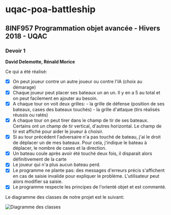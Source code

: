 # uqac-poa-battleship

<h2>8INF957 Programmation objet avancée - Hivers 2018 - UQAC</h2>
<h3>Devoir 1</h3>
<p><b>David Delemotte, Rénald Morice</b></p>

Ce qui a été réalisé:

- [x] On peut joueur contre un autre joueur ou contre l'IA (choix au démarage)
- [x] Chaque joueur peut placer ses bateaux un an un. Il y en a 5 au total et on peut facilement en ajouter au besoin.
- [x] A chaque tour on voit deux grilles:
      - la grille de défense (position de ses bateaux, cases des bateaux touchés)
      - la grille d'attaque (tirs réalisés réussis ou ratés)
- [x] A chaque tour on peut tirer dans le champ de tir de ses bateaux. Certains ont un champ de tir vertical, d'autres horizontal. Le champ de tir est affiché pour aider le joueur à choisir.
- [x] Si au tour précédent l'adversaire n'a pas touché de bateau, j'ai le droit de déplacer un de mes bateaux. Pour cela, j'indique le bateau à déplacer, le nombre de cases et la direction.
- [x] Un bateau coule après avoir été touché deux fois, il disparait alors définitivement de la carte
- [x] Le joueur qui n'a plus aucun bateau perd.
- [x] Le programme ne plante pas: des messages d'erreurs précis s'affichent en cas de saisie invalide pour expliquer le problème. L'utilisateur peut alors modifier sa saisie.
- [x] Le programme respecte les principes de l'orienté objet et est commenté.

Le diagramme des classes de notre projet est le suivant:

![Diagramme des classes](img/classdiagram?raw=true "Diagramme des classes")

